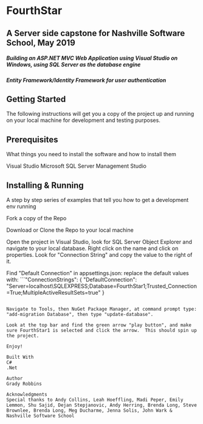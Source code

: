 # FourthStar

## A Server side capstone for Nashville Software School, May 2019

##### Building an ASP.NET MVC Web Application using Visual Studio on Windows, using SQL Server as the database engine

##### Entity Framework/Identity Framework for user authentication

## Getting Started
The following instructions will get you a copy of the project up and running on your local machine for development and testing purposes.

## Prerequisites
What things you need to install the software and how to install them

Visual Studio
Microsoft SQL Server Management Studio

## Installing & Running
A step by step series of examples that tell you how to get a development env running

Fork a copy of the Repo

Download or Clone the Repo to your local machine

Open the project in Visual Studio, look for SQL Server Object Explorer and navigate to your local database. Right click on the name and click on properties. Look for "Connection String" and copy the value to the right of it.

Find "Default Connection" in appsettings.json:  replace the default values with: ```"ConnectionStrings": {
   "DefaultConnection": "Server=localhost\\SQLEXPRESS;Database=FourthStar1;Trusted_Connection=True;MultipleActiveResultSets=true"
 }
```

Navigate to Tools, then NuGet Package Manager, at command prompt type: "add-migration Database", then type "update-database".

Look at the top bar and find the green arrow "play button", and make sure FourthStar1 is selected and click the arrow.  This should spin up the project.

Enjoy!

Built With
C#
.Net

Author
Grady Robbins

Acknowledgments
Special thanks to Andy Collins, Leah Hoeffling, Madi Peper, Emily Lemmon, Shu Sajid, Dejan Stepjanovic, Andy Herring, Brenda Long, Steve Brownlee, Brenda Long, Meg Ducharme, Jenna Solis, John Wark & Nashville Software School
